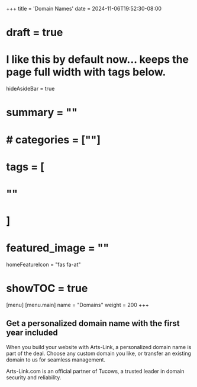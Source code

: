 +++
title = 'Domain Names'
date = 2024-11-06T19:52:30-08:00
# draft = true
# I like this by default now... keeps the page full width with tags below.
hideAsideBar = true
# summary = ""
# # categories = [""]
# tags = [
  # ""
  # ]
# featured_image = ""
homeFeatureIcon = "fas fa-at"
# showTOC = true
[menu]
 [menu.main]
  name = "Domains"
  weight = 200
+++

## Get a personalized domain name with the first year included

When you build your website with Arts-Link, a personalized domain name is part of the deal. Choose any custom domain you like, or transfer an existing domain to us for seamless management.

Arts-Link.com is an official partner of Tucows, a trusted leader in domain security and reliability.


<!--more-->